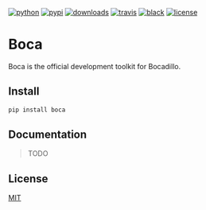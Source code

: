 [![python](https://img.shields.io/pypi/pyversions/boca.svg?logo=python&logoColor=fed749&colorB=3770a0&label=)](https://www.python.org)
[![pypi](https://img.shields.io/pypi/v/boca.svg)][pypi]
[![downloads](https://pepy.tech/badge/boca)](https://pepy.tech/project/boca)
[![travis](https://img.shields.io/travis/bocadilloproject/boca.svg)](https://travis-ci.org/bocadilloproject/boca)
[![black](https://img.shields.io/badge/code_style-black-000000.svg)](https://github.com/ambv/black)
[![license](https://img.shields.io/pypi/l/boca.svg)][pypi]

[pypi]: https://pypi.org/project/boca

# Boca

Boca is the official development toolkit for Bocadillo.

## Install

```bash
pip install boca
```

## Documentation

> TODO

## License

[MIT][license]

[license]: https://github.com/bocadilloproject/boca/blob/master/LICENSE
